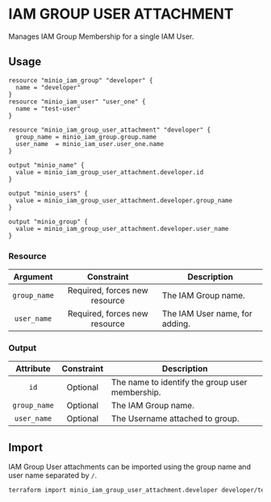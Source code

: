 # IAM GROUP USER ATTACHMENT

Manages IAM Group Membership for a single IAM User.

## Usage

```hcl
resource "minio_iam_group" "developer" {
  name = "developer"
}
resource "minio_iam_user" "user_one" {
  name = "test-user"
}

resource "minio_iam_group_user_attachment" "developer" {
  group_name = minio_iam_group.group.name
  user_name  = minio_iam_user.user_one.name
}

output "minio_name" {
  value = minio_iam_group_user_attachment.developer.id
}

output "minio_users" {
  value = minio_iam_group_user_attachment.developer.group_name
}

output "minio_group" {
  value = minio_iam_group_user_attachment.developer.user_name
}
```

### Resource

|   Argument   |          Constraint           | Description                    |
| :----------: | :---------------------------: | ------------------------------ |
| `group_name` | Required, forces new resource | The IAM Group name.            |
| `user_name`  | Required, forces new resource | The IAM User name, for adding. |

### Output

|  Attribute   | Constraint | Description                                     |
| :----------: | :--------: | ----------------------------------------------- |
|     `id`     |  Optional  | The name to identify the group user membership. |
| `group_name` |  Optional  | The IAM Group name.                             |
| `user_name`  |  Optional  | The Username attached to group.                 |

## Import

IAM Group User attachments can be imported using the group name and user name separated by `/`.

```sh
terraform import minio_iam_group_user_attachment.developer developer/test-user
```
